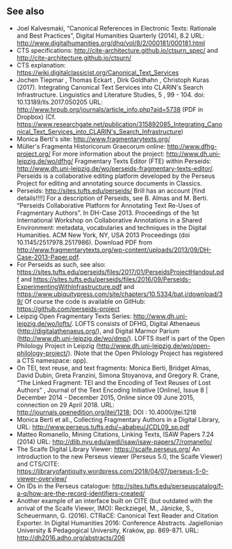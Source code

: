 ## See also
* Joel Kalvesmaki, “Canonical References in Electronic Texts: Rationale and Best Practices”, Digital Humanities Quarterly (2014), 8.2 URL: http://www.digitalhumanities.org/dhq/vol/8/2/000181/000181.html 
* CTS specifications: http://cite-architecture.github.io/ctsurn_spec/ and http://cite-architecture.github.io/ctsurn/ 
* CTS explanation: https://wiki.digitalclassicist.org/Canonical_Text_Services 
* Jochen Tiepmar , Thomas Eckart , Dirk Goldhahn , Christoph Kuras (2017). Integrating Canonical Text Services into CLARIN's Search Infrastructure. Linguistics and Literature Studies, 5 , 99 - 104. doi: 10.13189/lls.2017.050205 
URL: http://www.hrpub.org/journals/article_info.php?aid=5738 (PDF in Dropbox) (Cf. https://www.researchgate.net/publication/315892085_Integrating_Canonical_Text_Services_into_CLARIN's_Search_Infrastructure)
* Monica Berti's site: http://www.fragmentarytexts.org/ 
* Müller's Fragmenta Historicorum Graecorum online: http://www.dfhg-project.org/  For more information about the project: http://www.dh.uni-leipzig.de/wo/dfhg/ Fragmentary Texts Editor (FTE) within Perseids: http://www.dh.uni-leipzig.de/wo/perseids-fragmentary-texts-editor/. Perseids is a collaborative editing platform developed by the Perseus Project for editing and annotating source documents in Classics. 
* Perseids: http://sites.tufts.edu/perseids/ Brill has an account [find details!!!!]  For a description of Perseids, see B. Almas and M. Berti. “Perseids Collaborative Platform for Annotating Text Re-Uses of Fragmentary Authors”. In DH-Case 2013. Proceedings of the 1st International Workshop on Collaborative Annotations in a Shared Environment: metadata, vocabularies and techniques in the Digital Humanities. ACM New York, NY, USA 2013 Proceedings (doi 10.1145/2517978.2517986). Download PDF from http://www.fragmentarytexts.org/wp-content/uploads/2013/09/DH-Case-2013-Paper.pdf.
* For Perseids as such, see also:  https://sites.tufts.edu/perseids/files/2017/01/PerseidsProjectHandout.pdf and https://sites.tufts.edu/perseids/files/2016/09/Perseids-ExperimentingWithInfrastructure.pdf and https://www.ubiquitypress.com/site/chapters/10.5334/bat.j/download/39/ 
Of course the code is available on GitHub: https://github.com/perseids-project 
* Leipzig Open Fragmentary Texts Series: http://www.dh.uni-leipzig.de/wo/lofts/. LOFTS consists of DFHG, Digital Athenaeus (http://digitalathenaeus.org/), and Digital Marmor Parium (http://www.dh.uni-leipzig.de/wo/dmp/). LOFTS itself is part of the Open Philology Project in Leipzig (http://www.dh.uni-leipzig.de/wo/open-philology-project/). (Note that the Open Philology Project has registered a CTS namespace: opp).
* On TEI, text reuse, and text fragments: Monica Berti, Bridget Almas, David Dubin, Greta Franzini, Simona Stoyanova, and Gregory R. Crane, “The Linked Fragment: TEI and the Encoding of Text Reuses of Lost Authors” , Journal of the Text Encoding Initiative [Online], Issue 8 | December 2014 - December 2015, Online since 09 June 2015, connection on 29 April 2018. URL: http://journals.openedition.org/jtei/1218; DOI : 10.4000/jtei.1218
* Monica Berti et all., Collecting Fragmentary Authors in a Digital Library, URL: http://www.perseus.tufts.edu/~ababeu/JCDL09_sp.pdf 
* Matteo Romanello, Mining Citations, Linking Texts, ISAW Papers 7.24 (2014) URL: http://dlib.nyu.edu/awdl/isaw/isaw-papers/7/romanello/ 
* The Scaife Digital Library Viewer: https://scaife.perseus.org/ 
An introduction to the new Perseus viewer (Perseus 5.0, the Scaife Viewer) and CTS/CITE: https://libraryofantiquity.wordpress.com/2018/04/07/perseus-5-0-viewer-overview/ 
* On IDs in the Perseus catalogue: http://sites.tufts.edu/perseuscatalog/f-a-q/how-are-the-record-identifiers-created/ 
* Another example of an interface built on CITE (but outdated with the arrival of the Scaife Viewer, IMO): Reckziegel, M., Jänicke, S., Scheuermann, G. (2016). CTRaCE: Canonical Text Reader and Citation Exporter. In Digital Humanities 2016: Conference Abstracts. Jagiellonian University & Pedagogical University, Kraków, pp. 869-871. URL: http://dh2016.adho.org/abstracts/206